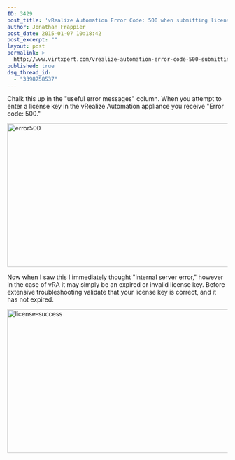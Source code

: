 ```yaml
---
ID: 3429
post_title: 'vRealize Automation Error Code: 500 when submitting license key'
author: Jonathan Frappier
post_date: 2015-01-07 10:18:42
post_excerpt: ""
layout: post
permalink: >
  http://www.virtxpert.com/vrealize-automation-error-code-500-submitting-license-key/
published: true
dsq_thread_id:
  - "3398758537"
---
```

Chalk this up in the "useful error messages" column. When you attempt to enter a license key in the vRealize Automation appliance you receive "Error code: 500."

<a href="http://www.virtxpert.com/wp-content/uploads/2015/01/error500.png"><img class="aligncenter size-full wp-image-3430" src="http://www.virtxpert.com/wp-content/uploads/2015/01/error500.png" alt="error500" width="826" height="328" /></a>

Now when I saw this I immediately thought "internal server error," however in the case of vRA it may simply be an expired or invalid license key. Before extensive troubleshooting validate that your license key is correct, and it has not expired.

<a href="http://www.virtxpert.com/wp-content/uploads/2015/01/license-success.png"><img class="aligncenter size-full wp-image-3431" src="http://www.virtxpert.com/wp-content/uploads/2015/01/license-success.png" alt="license-success" width="829" height="328" /></a>